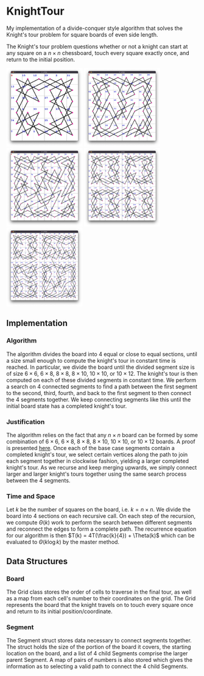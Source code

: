 # KnightTour

My implementation of a divide-conquer style algorithm that solves the Knight's
tour problem for square boards of even side length.

The Knight's tour problem questions whether or not a knight can start at any 
square on a $n \times n$ chessboard, touch every square exactly once, and return to 
the initial position.

<p float="left">
    <img src="imgs/6x6.png" alt="6x6 Knight's tour" width="200"/>
    <img src="imgs/8x8.png" alt="8x8 Knight's tour" width="200"/>
    <img src="imgs/10x10.png" alt="10x10 Knight's tour" width="200"/>
    <img src="imgs/12x12.png" alt="12x12 Knight's tour" width="200"/>
    <img src="imgs/14x14.png" alt="14x14 Knight's tour" width="200"/>
</p>

## Implementation

### Algorithm
The algorithm divides the board into 4 equal or close to equal sections, until
a size small enough to compute the knight's tour in constant time is reached.
In particular, we divide the board until the divided segment size is of size
$6 \times 6$, $6 \times 8$, $8 \times 8$, $8 \times 10$, $10 \times 10$, or 
$10 \times 12$. The knight's tour is then computed on each of these divided 
segments in constant time. We perform a search on 4 connected segments to find
a path between the first segment to the second, third, fourth, and back to the
first segment to then connect the 4 segments together. We keep connecting 
segments like this until the initial board state has a completed knight's tour.

### Justification
The algorithm relies on the fact that any $n \times n$ board can be formed by
some combination of $6 \times 6$, $6 \times 8$, $8 \times 8$, $8 \times 10$, 
$10 \times 10$, or $10 \times 12$ boards. A proof is presented 
[here](KnightTour.pdf). Once each of the base case segments contain a completed 
knight's tour, we select certain vertices along the path to join each segment 
together in clockwise fashion, yielding a larger completed knight's tour. As we 
recurse and keep merging upwards, we simply connect larger and larger knight's 
tours together using the same search process between the 4 segments.

### Time and Space
Let $k$ be the number of squares on the board, i.e. $k = n \times n$. We divide 
the board into 4 sections on each recursive call. On each step of the
recursion, we compute $\Theta(k)$ work to perform the search between different 
segments and reconnect the edges to form a complete path. The recurrence 
equation for our algorithm is then
$T(k) = 4T(\frac{k}{4}) + \Theta(k)$
which can be evaluated to $\Theta(k \log k)$ by the master method.

## Data Structures

### Board
The Grid class stores the order of cells to traverse in the final tour, as well 
as a map from each cell's number to their coordinates on the grid. The Grid 
represents the board that the knight travels on to touch every square once and 
return to its initial position/coordinate.

### Segment
The Segment struct stores data necessary to connect segments together. The 
struct holds the size of the portion of the board it covers, the starting
location on the board, and a list of 4 child Segments comprise the larger 
parent Segment. A map of pairs of numbers is also stored which gives the
information as to selecting a valid path to connect the 4 child Segments.
